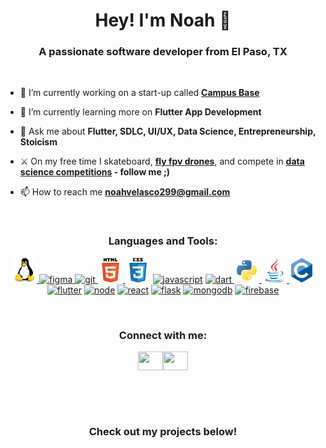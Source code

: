 <!-- Last Updated: 8/9/22 -->

<h1 align="center">Hey! I'm Noah 👋</h1>
<h3 align="center">A passionate software developer from El Paso, TX</h3></br>

- 🔭 I’m currently working on a start-up called **[Campus Base](https://www.campusbase.io)**

- 🌱 I’m currently learning more on **Flutter App Development**

- 💬 Ask me about **Flutter, SDLC, UI/UX, Data Science, Entrepreneurship, Stoicism**

- ⚔️ On my free time I skateboard, **[fly fpv drones](https://youtu.be/l0mEWY7gwhU)**, and compete in **[data science competitions](https://www.kaggle.com/noahpadilla) - follow me ;)**

- 📫 How to reach me **noahvelasco299@gmail.com**

<br>
<h3 align="center">Languages and Tools:</h3>
<!-- <a href="" target="_blank" rel="noreferrer"> <img src="" alt="flutter" width="40" height="40"/></a> template for logos-->
<p align="center"> 
<a href="https://www.linux.org/" target="_blank" rel="noreferrer"> <img src="https://raw.githubusercontent.com/devicons/devicon/master/icons/linux/linux-original.svg" alt="linux" width="40" height="40"/> </a>
<a href="https://www.figma.com/" target="_blank" rel="noreferrer"> <img src="https://www.vectorlogo.zone/logos/figma/figma-icon.svg" alt="figma" width="40" height="40"/> </a>
<a href="https://git-scm.com/" target="_blank" rel="noreferrer"> <img src="https://www.vectorlogo.zone/logos/git-scm/git-scm-icon.svg" alt="git" width="40" height="40"/> </a>
<a href="https://www.w3.org/html/" target="_blank" rel="noreferrer"> <img src="https://raw.githubusercontent.com/devicons/devicon/master/icons/html5/html5-original-wordmark.svg" alt="html5" width="40" height="40"/> </a>
<a href="https://www.w3schools.com/css/" target="_blank" rel="noreferrer"> <img src="https://raw.githubusercontent.com/devicons/devicon/master/icons/css3/css3-original-wordmark.svg" alt="css3" width="40" height="40"/></a>
<a href="https://www.javascript.com" target="_blank" rel="noreferrer"> <img src="https://www.vectorlogo.zone/logos/jsfoundation/jsfoundation-icon.svg" alt="javascript" width="40" height="40"/></a>
<a href="https://dart.dev" target="_blank" rel="noreferrer"> <img src="https://www.vectorlogo.zone/logos/dartlang/dartlang-icon.svg" alt="dart" width="40" height="40"/>
<a href="https://www.python.org" target="_blank" rel="noreferrer"> <img src="https://raw.githubusercontent.com/devicons/devicon/master/icons/python/python-original.svg" alt="python" width="40" height="40"/> </a> 
<a href="https://www.java.com" target="_blank" rel="noreferrer"> <img src="https://raw.githubusercontent.com/devicons/devicon/master/icons/java/java-original.svg" alt="java" width="40" height="40"/> 
</a> <a href="https://www.cprogramming.com/" target="_blank" rel="noreferrer"> <img src="https://raw.githubusercontent.com/devicons/devicon/master/icons/c/c-original.svg" alt="c" width="40" height="40"/></a>
<a href="https://flutter.dev" target="_blank" rel="noreferrer"> <img src="https://www.vectorlogo.zone/logos/flutterio/flutterio-icon.svg" alt="flutter" width="40" height="40"/></a>
<a href="https://nodejs.org/en/" target="_blank" rel="noreferrer"> <img src="https://www.vectorlogo.zone/logos/nodejs/nodejs-icon.svg" alt="node" width="40" height="40"/></a> 
<a href="https://reactjs.org" target="_blank" rel="noreferrer"> <img src="https://www.vectorlogo.zone/logos/reactjs/reactjs-icon.svg" alt="react" width="40" height="40"/></a> 
<a href="https://flask.palletsprojects.com/en/2.2.x/" target="_blank" rel="noreferrer"> <img src="https://www.vectorlogo.zone/logos/pocoo_flask/pocoo_flask-icon.svg" alt="flask" width="40" height="40"/></a> 
<a href="https://www.mongodb.com" target="_blank" rel="noreferrer"> <img src="https://www.vectorlogo.zone/logos/mongodb/mongodb-icon.svg" alt="mongodb" width="40" height="40"/></a> 
<a href="https://firebase.google.com/" target="_blank" rel="noreferrer"> <img src="https://www.vectorlogo.zone/logos/firebase/firebase-icon.svg" alt="firebase" width="40" height="40"/></a> 
</p>

<br>

<h3 align="center">Connect with me:</h3>

<p align="center">
<a href="https://www.linkedin.com/in/noah-velasco-8b5135248/" target="blank"><img align="center" src="https://raw.githubusercontent.com/rahuldkjain/github-profile-readme-generator/master/src/images/icons/Social/linked-in-alt.svg" alt="" height="30" width="40" /></a><a href="https://www.instagram.com/noahvelasco.io/" target="blank"><img align="center" src="https://raw.githubusercontent.com/rahuldkjain/github-profile-readme-generator/master/src/images/icons/Social/instagram.svg" alt="" height="30" width="40" /></a>
  
<!--   <a href="https://twitter.com/_Noah_Velasco_" target="blank"><img align="center" src="https://raw.githubusercontent.com/rahuldkjain/github-profile-readme-generator/master/src/images/icons/Social/twitter.svg" alt="" height="30" width="40" margin-left="20" margin-right="20" /></a> -->
</p>

<br>
<br>
<br>

<h3 align="center">Check out my projects below!</h3>
<br>
